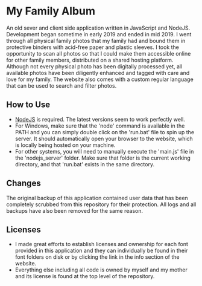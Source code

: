 # My Family Album
An old sever and client side application written in JavaScript and NodeJS. Development began sometime in early 2019 and ended in mid 2019. I went through all physical family photos that my family had and bound them in protective binders with acid-free paper and plastic sleeves. I took the opportunity to scan all photos so that I could make them accessible online for other family members, distributed on a shared hosting platform. Although not every physical photo has been digitally processed yet, all available photos have been diligently enhanced and tagged with care and love for my family. The website also comes with a custom regular language that can be used to search and filter photos.

## How to Use
- [NodeJS](https://nodejs.org/) is required. The latest versions seem to work perfectly well.
- For Windows, make sure that the 'node' command is available in the PATH and you can simply double click on the 'run.bat' file to spin up the server. It should automatically open your browser to the website, which is locally being hosted on your machine.
- For other systems, you will need to manually execute the 'main.js' file in the 'nodejs_server' folder. Make sure that folder is the current working directory, and that 'run.bat' exists in the same directory.

## Changes
The original backup of this application contained user data that has been completely scrubbed from this repository for their protection. All logs and all backups have also been removed for the same reason.

## Licenses
- I made great efforts to establish licenses and ownership for each font provided in this application and they can individually be found in their font folders on disk or by clicking the link in the info section of the website.
- Everything else including all code is owned by myself and my mother and its license is found at the top level of the repository.
